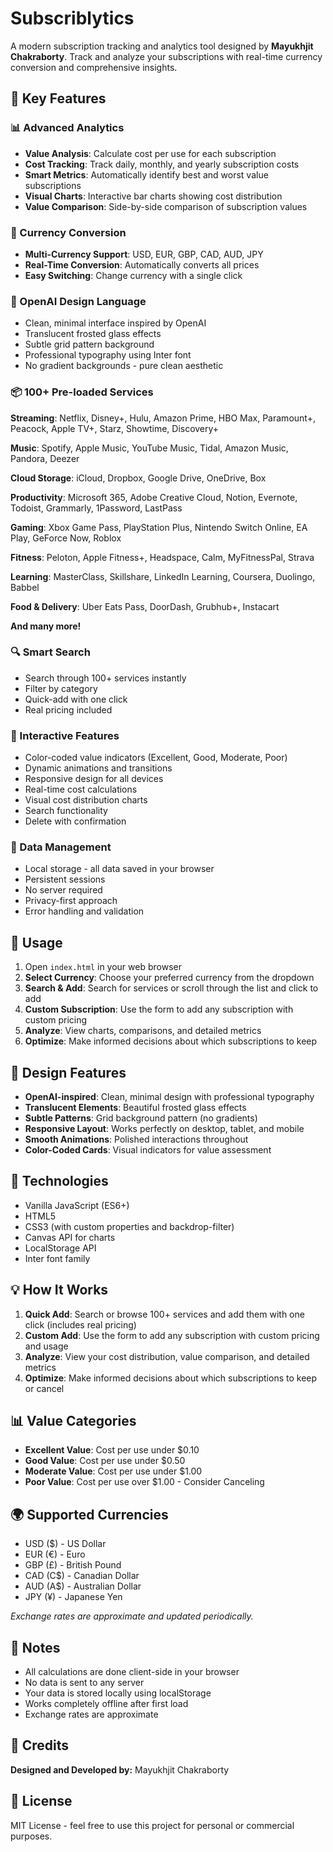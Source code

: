 # Subscriblytics

A modern subscription tracking and analytics tool designed by **Mayukhjit Chakraborty**. Track and analyze your subscriptions with real-time currency conversion and comprehensive insights.

## 🎯 Key Features

### 📊 Advanced Analytics
- **Value Analysis**: Calculate cost per use for each subscription
- **Cost Tracking**: Track daily, monthly, and yearly subscription costs
- **Smart Metrics**: Automatically identify best and worst value subscriptions
- **Visual Charts**: Interactive bar charts showing cost distribution
- **Value Comparison**: Side-by-side comparison of subscription values

### 💱 Currency Conversion
- **Multi-Currency Support**: USD, EUR, GBP, CAD, AUD, JPY
- **Real-Time Conversion**: Automatically converts all prices
- **Easy Switching**: Change currency with a single click

### 🎨 OpenAI Design Language
- Clean, minimal interface inspired by OpenAI
- Translucent frosted glass effects
- Subtle grid pattern background
- Professional typography using Inter font
- No gradient backgrounds - pure clean aesthetic

### 📦 100+ Pre-loaded Services
**Streaming**: Netflix, Disney+, Hulu, Amazon Prime, HBO Max, Paramount+, Peacock, Apple TV+, Starz, Showtime, Discovery+

**Music**: Spotify, Apple Music, YouTube Music, Tidal, Amazon Music, Pandora, Deezer

**Cloud Storage**: iCloud, Dropbox, Google Drive, OneDrive, Box

**Productivity**: Microsoft 365, Adobe Creative Cloud, Notion, Evernote, Todoist, Grammarly, 1Password, LastPass

**Gaming**: Xbox Game Pass, PlayStation Plus, Nintendo Switch Online, EA Play, GeForce Now, Roblox

**Fitness**: Peloton, Apple Fitness+, Headspace, Calm, MyFitnessPal, Strava

**Learning**: MasterClass, Skillshare, LinkedIn Learning, Coursera, Duolingo, Babbel

**Food & Delivery**: Uber Eats Pass, DoorDash, Grubhub+, Instacart

**And many more!**

### 🔍 Smart Search
- Search through 100+ services instantly
- Filter by category
- Quick-add with one click
- Real pricing included

### 📱 Interactive Features
- Color-coded value indicators (Excellent, Good, Moderate, Poor)
- Dynamic animations and transitions
- Responsive design for all devices
- Real-time cost calculations
- Visual cost distribution charts
- Search functionality
- Delete with confirmation

### 💾 Data Management
- Local storage - all data saved in your browser
- Persistent sessions
- No server required
- Privacy-first approach
- Error handling and validation

## 🚀 Usage

1. Open `index.html` in your web browser
2. **Select Currency**: Choose your preferred currency from the dropdown
3. **Search & Add**: Search for services or scroll through the list and click to add
4. **Custom Subscription**: Use the form to add any subscription with custom pricing
5. **Analyze**: View charts, comparisons, and detailed metrics
6. **Optimize**: Make informed decisions about which subscriptions to keep

## 🎨 Design Features

- **OpenAI-inspired**: Clean, minimal design with professional typography
- **Translucent Elements**: Beautiful frosted glass effects
- **Subtle Patterns**: Grid background pattern (no gradients)
- **Responsive Layout**: Works perfectly on desktop, tablet, and mobile
- **Smooth Animations**: Polished interactions throughout
- **Color-Coded Cards**: Visual indicators for value assessment

## 🔧 Technologies

- Vanilla JavaScript (ES6+)
- HTML5
- CSS3 (with custom properties and backdrop-filter)
- Canvas API for charts
- LocalStorage API
- Inter font family

## 💡 How It Works

1. **Quick Add**: Search or browse 100+ services and add them with one click (includes real pricing)
2. **Custom Add**: Use the form to add any subscription with custom pricing and usage
3. **Analyze**: View your cost distribution, value comparison, and detailed metrics
4. **Optimize**: Make informed decisions about which subscriptions to keep or cancel

## 📊 Value Categories

- **Excellent Value**: Cost per use under $0.10
- **Good Value**: Cost per use under $0.50
- **Moderate Value**: Cost per use under $1.00
- **Poor Value**: Cost per use over $1.00 - Consider Canceling

## 🌍 Supported Currencies

- USD ($) - US Dollar
- EUR (€) - Euro
- GBP (£) - British Pound
- CAD (C$) - Canadian Dollar
- AUD (A$) - Australian Dollar
- JPY (¥) - Japanese Yen

*Exchange rates are approximate and updated periodically.*

## 📝 Notes

- All calculations are done client-side in your browser
- No data is sent to any server
- Your data is stored locally using localStorage
- Works completely offline after first load
- Exchange rates are approximate

## 👤 Credits

**Designed and Developed by:** Mayukhjit Chakraborty

## 📄 License

MIT License - feel free to use this project for personal or commercial purposes.
